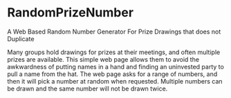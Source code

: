 RandomPrizeNumber
=================

A Web Based Random Number Generator For Prize Drawings that does not Duplicate

Many groups hold drawings for prizes at their meetings, and often multiple prizes are available.  This simple web page allows them to avoid the awkwardness of putting names in a hand and finding an uninvested party to pull a name from the hat.
The web page asks for a range of numbers, and then it will pick a number at random when requested.  Multiple numbers can be drawn and the same number will not be drawn twice.


